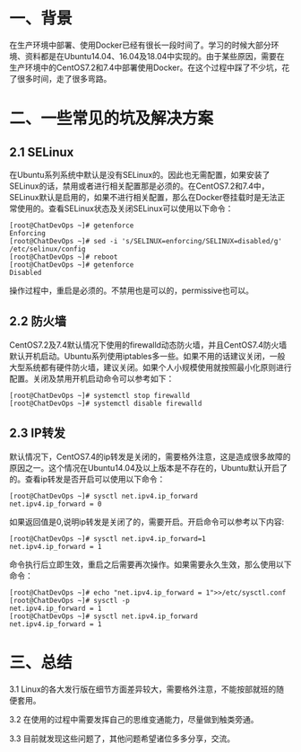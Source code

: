 # 一、背景
在生产环境中部署、使用Docker已经有很长一段时间了。学习的时候大部分环境、资料都是在Ubuntu14.04、16.04及18.04中实现的。由于某些原因，需要在生产环境中的CentOS7.2和7.4中部署使用Docker。在这个过程中踩了不少坑，花了很多时间，走了很多弯路。

# 二、一些常见的坑及解决方案
## 2.1 SELinux
在Ubuntu系列系统中默认是没有SELinux的。因此也无需配置，如果安装了SELinux的话，禁用或者进行相关配置那是必须的。在CentOS7.2和7.4中，SELinux默认是启用的，如果不进行相关配置，那么在Docker卷挂载时是无法正常使用的。查看SELinux状态及关闭SELinux可以使用以下命令：
```
[root@ChatDevOps ~]# getenforce 
Enforcing
[root@ChatDevOps ~]# sed -i 's/SELINUX=enforcing/SELINUX=disabled/g' /etc/selinux/config 
[root@ChatDevOps ~]# reboot
[root@ChatDevOps ~]# getenforce 
Disabled
```
操作过程中，重启是必须的。不禁用也是可以的，permissive也可以。

## 2.2 防火墙
CentOS7.2及7.4默认情况下使用的firewalld动态防火墙，并且CentOS7.4防火墙默认开机启动。Ubuntu系列使用iptables多一些。如果不用的话建议关闭，一般大型系统都有硬件防火墙，建议关闭。如果个人小规模使用就按照最小化原则进行配置。关闭及禁用开机启动命令可以参考如下：
```
[root@ChatDevOps ~]# systemctl stop firewalld
[root@ChatDevOps ~]# systemctl disable firewalld
```

## 2.3 IP转发
默认情况下，CentOS7.4的ip转发是关闭的，需要格外注意，这是造成很多故障的原因之一。这个情况在Ubuntu14.04及以上版本是不存在的，Ubuntu默认开启了的。查看ip转发是否开启可以使用以下命令：
```
[root@ChatDevOps ~]# sysctl net.ipv4.ip_forward
net.ipv4.ip_forward = 0
```
如果返回值是0,说明ip转发是关闭了的，需要开启。开启命令可以参考以下内容:
```
[root@ChatDevOps ~]# sysctl net.ipv4.ip_forward=1
net.ipv4.ip_forward = 1
```
命令执行后立即生效，重启之后需要再次操作。如果需要永久生效，那么使用以下命令：
```
[root@ChatDevOps ~]# echo "net.ipv4.ip_forward = 1">>/etc/sysctl.conf 
[root@ChatDevOps ~]# sysctl -p
net.ipv4.ip_forward = 1
[root@ChatDevOps ~]# sysctl net.ipv4.ip_forward
net.ipv4.ip_forward = 1
```

# 三、总结
3.1 Linux的各大发行版在细节方面差异较大，需要格外注意，不能按部就班的随便套用。

3.2 在使用的过程中需要发挥自己的思维变通能力，尽量做到触类旁通。

3.3 目前就发现这些问题了，其他问题希望诸位多多分享，交流。
